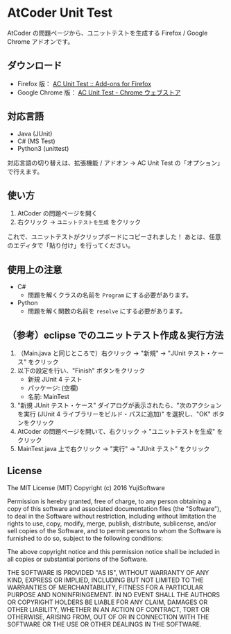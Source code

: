 # AtCoder Unit Test

AtCoder の問題ページから、ユニットテストを生成する Firefox / Google Chrome アドオンです。

## ダウンロード

* Firefox 版： [AC Unit Test :: Add-ons for Firefox](https://addons.mozilla.org/firefox/addon/ac-unit-test/ "AC Unit Test :: Add-ons for Firefox")
* Google Chrome 版： [AC Unit Test - Chrome ウェブストア](https://chrome.google.com/webstore/detail/lmahhninbclefepjbcdfbcjnancipfmi/ "AC Unit Test - Chrome ウェブストア")

## 対応言語

* Java (JUnit)
* C# (MS Test)
* Python3 (unittest)

対応言語の切り替えは、拡張機能 / アドオン → AC Unit Test の「オプション」で行えます。

## 使い方

1. AtCoder の問題ページを開く
2. 右クリック → `ユニットテストを生成` をクリック

これで、ユニットテストがクリップボードにコピーされました！
あとは、任意のエディタで「貼り付け」を行ってください。

## 使用上の注意

* C#
    * 問題を解くクラスの名前を `Program` にする必要があります。
* Python
    * 問題を解く関数の名前を `resolve` にする必要があります。

## （参考）eclipse でのユニットテスト作成＆実行方法

1. （Main.java と同じところで）右クリック → "新規" → "JUnit テスト・ケース" をクリック
2. 以下の設定を行い、"Finish" ボタンをクリック
    * 新規 JUnit 4 テスト
    * パッケージ: (空欄)
    * 名前: MainTest
3. "新規 JUnit テスト・ケース" ダイアログが表示されたら、"次のアクションを実行 (JUnit 4 ライブラリーをビルド・パスに追加)" を選択し、"OK" ボタンをクリック
4. AtCoder の問題ページを開いて、右クリック → "ユニットテストを生成" をクリック
5. MainTest.java 上で右クリック → "実行" → "JUnit テスト" をクリック

## License

The MIT License (MIT)
Copyright (c) 2016 YujiSoftware

Permission is hereby granted, free of charge, to any person obtaining a copy of this software and associated documentation files (the "Software"), to deal in the Software without restriction, including without limitation the rights to use, copy, modify, merge, publish, distribute, sublicense, and/or sell copies of the Software, and to permit persons to whom the Software is furnished to do so, subject to the following conditions:

The above copyright notice and this permission notice shall be included in all copies or substantial portions of the Software.

THE SOFTWARE IS PROVIDED "AS IS", WITHOUT WARRANTY OF ANY KIND, EXPRESS OR IMPLIED, INCLUDING BUT NOT LIMITED TO THE WARRANTIES OF MERCHANTABILITY, FITNESS FOR A PARTICULAR PURPOSE AND NONINFRINGEMENT. IN NO EVENT SHALL THE AUTHORS OR COPYRIGHT HOLDERS BE LIABLE FOR ANY CLAIM, DAMAGES OR OTHER LIABILITY, WHETHER IN AN ACTION OF CONTRACT, TORT OR OTHERWISE, ARISING FROM, OUT OF OR IN CONNECTION WITH THE SOFTWARE OR THE USE OR OTHER DEALINGS IN THE SOFTWARE.
